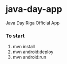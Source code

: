 java-day-app
============

Java Day Riga Official App

### To start
1. mvn install
2. mvn android:deploy
3. mvn android:run
